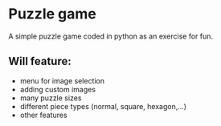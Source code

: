 # Puzzle game
A simple puzzle game coded in python as an exercise for fun.

## Will feature:

- menu for image selection
- adding custom images
- many puzzle sizes
- different piece types (normal, square, hexagon,...)
- other features